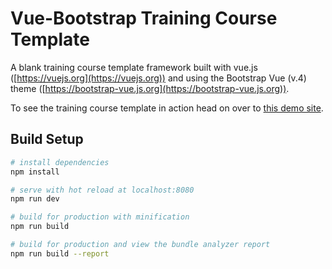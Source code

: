 # Vue-Bootstrap Training Course Template

A blank training course template framework built with vue.js ([https://vuejs.org](https://vuejs.org)) and using the Bootstrap Vue (v.4) theme ([https://bootstrap-vue.js.org](https://bootstrap-vue.js.org)).

To see the training course template in action head on over to [this demo site](https://jon-dean.github.io/vue-bootstrap-training-course-template/).

## Build Setup

``` bash
# install dependencies
npm install

# serve with hot reload at localhost:8080
npm run dev

# build for production with minification
npm run build

# build for production and view the bundle analyzer report
npm run build --report
```
